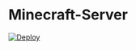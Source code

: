 # Minecraft-Server
[![Deploy](https://www.herokucdn.com/deploy/button.svg)](https://heroku.com/deploy)
